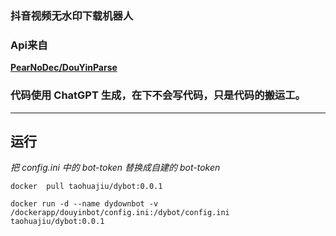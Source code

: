 ### 抖音视频无水印下载机器人
### Api来自 
[**PearNoDec/DouYinParse**](https://github.com/PearNoDec/DouYinParse)

### 代码使用 ChatGPT 生成，在下不会写代码，只是代码的搬运工。

---
## 运行
*把 config.ini 中的 bot-token 替换成自建的 bot-token*


```
docker  pull taohuajiu/dybot:0.0.1
```

```
docker run -d --name dydownbot -v /dockerapp/douyinbot/config.ini:/dybot/config.ini taohuajiu/dybot:0.0.1
```

